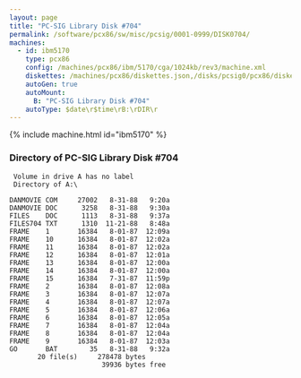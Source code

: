 ```yaml
---
layout: page
title: "PC-SIG Library Disk #704"
permalink: /software/pcx86/sw/misc/pcsig/0001-0999/DISK0704/
machines:
  - id: ibm5170
    type: pcx86
    config: /machines/pcx86/ibm/5170/cga/1024kb/rev3/machine.xml
    diskettes: /machines/pcx86/diskettes.json,/disks/pcsig0/pcx86/diskettes.json
    autoGen: true
    autoMount:
      B: "PC-SIG Library Disk #704"
    autoType: $date\r$time\rB:\rDIR\r
---
```


{% include machine.html id="ibm5170" %}

### Directory of PC-SIG Library Disk #704

     Volume in drive A has no label
     Directory of A:\

    DANMOVIE COM     27002   8-31-88   9:20a
    DANMOVIE DOC      3258   8-31-88   9:30a
    FILES    DOC      1113   8-31-88   9:37a
    FILES704 TXT      1310  11-21-88   8:48a
    FRAME    1       16384   8-01-87  12:09a
    FRAME    10      16384   8-01-87  12:02a
    FRAME    11      16384   8-01-87  12:02a
    FRAME    12      16384   8-01-87  12:01a
    FRAME    13      16384   8-01-87  12:00a
    FRAME    14      16384   8-01-87  12:00a
    FRAME    15      16384   7-31-87  11:59p
    FRAME    2       16384   8-01-87  12:08a
    FRAME    3       16384   8-01-87  12:07a
    FRAME    4       16384   8-01-87  12:07a
    FRAME    5       16384   8-01-87  12:06a
    FRAME    6       16384   8-01-87  12:05a
    FRAME    7       16384   8-01-87  12:04a
    FRAME    8       16384   8-01-87  12:04a
    FRAME    9       16384   8-01-87  12:03a
    GO       BAT        35   8-31-88   9:32a
           20 file(s)     278478 bytes
                           39936 bytes free

